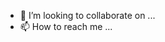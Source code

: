 
- 💞️ I’m looking to collaborate on ...
- 📫 How to reach me ...

<!---
RuchaRajurkar/RuchaRajurkar is a ✨ special ✨ repository because its `README.md` (this file) appears on your GitHub profile.
You can click the Preview link to take a look at your changes.
--->
